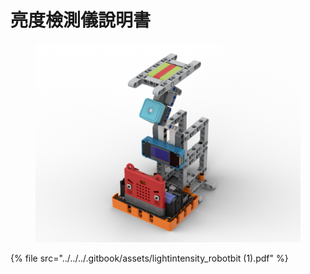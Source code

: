 # 亮度檢測儀說明書

<figure><img src="../../../.gitbook/assets/lightintensity_robotbit_2.png" alt=""><figcaption></figcaption></figure>

{% file src="../../../.gitbook/assets/lightintensity_robotbit (1).pdf" %}
